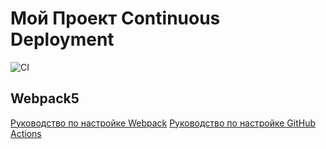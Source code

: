 # Мой Проект Continuous Deployment

![CI](https://github.com/Nikan152435/Task-Continuous-Deployment-browser/actions/workflows/web.yml/badge.svg)

## Webpack5

[Руководство по настройке Webpack](https://webpack.js.org/guides/)
[Руководство по настройке GitHub Actions](https://docs.github.com/en/actions/quickstart)
